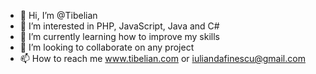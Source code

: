 - 👋 Hi, I’m @Tibelian
- 👀 I’m interested in PHP, JavaScript, Java and C#
- 🌱 I’m currently learning how to improve my skills
- 💞️ I’m looking to collaborate on any project
- 📫 How to reach me www.tibelian.com or iuliandafinescu@gmail.com
